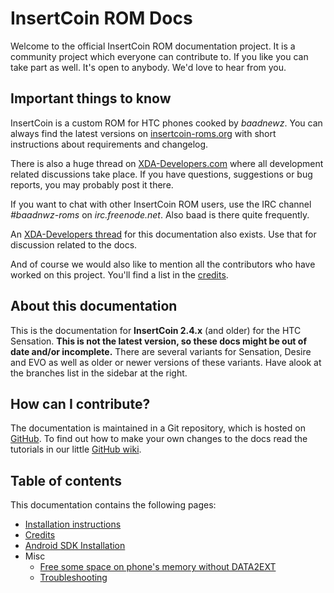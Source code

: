 # InsertCoin ROM Docs

Welcome to the official InsertCoin ROM documentation project. It is a community
project which everyone can contribute to. If you like you can take part as well.
It's open to anybody. We'd love to hear from you.

## Important things to know
InsertCoin is a custom ROM for HTC phones cooked by *baadnewz*. You can always find
the latest versions on [insertcoin-roms.org](http://insertcoin-roms.org/)
with short instructions about requirements and changelog.

There is also a huge thread on [XDA-Developers.com](http://forum.xda-developers.com/showthread.php?t=1198684)
where all development related discussions take place. If you have questions,
suggestions or bug reports, you may probably post it there.

If you want to chat with other InsertCoin ROM users, use the IRC channel *#baadnwz-roms*
on *irc.freenode.net*. Also baad is there quite frequently.

An [XDA-Developers thread](http://forum.xda-developers.com/showthread.php?p=17329560)
for this documentation also exists. Use that for discussion related to the docs.

And of course we would also like to mention all the contributors who have worked
on this project. You'll find a list in the [credits](/2.4/en-US/credits.html).

## About this documentation
This is the documentation for **InsertCoin 2.4.x** (and older) for the HTC Sensation.
**This is not the latest version, so these docs might be out of date and/or incomplete.**
There are several variants for Sensation, Desire and EVO as well as older or newer
versions of these variants. Have alook at the branches list in the sidebar at the right.

## How can I contribute?
The documentation is maintained in a Git repository, which is hosted on [GitHub](http://www.github.com/).
To find out how to make your own changes to the docs read the tutorials in our little
[GitHub wiki](https://github.com/Manko10/InsertCoin-Docs/wiki).

## Table of contents
This documentation contains the following pages:

 * [Installation instructions](/2.4/en-US/installation/)
 * [Credits](/2.4/en-US/credits.html)
 * [Android SDK Installation](/2.4/en-US/AndroidSDK/)
 * Misc
    * [Free some space on phone's memory without DATA2EXT](/2.4/en-US/misc/free-space-without-data2ext.html)
    * [Troubleshooting](/2.4/en-US/misc/troubleshooting.html)
